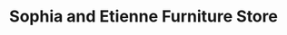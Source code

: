 ---
title: "Sophia and Etienne Furniture Store"
url: /burlington/sophia-and-etienne-furniture-store/
shop: Möbel
---